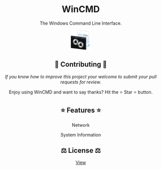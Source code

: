 <h1 align="center">WinCMD</h1>

<p align="center">The Windows Command Line Interface.</p>

<p align="center">
<img src="WinCMD\Resources\Logo.png" alt="Logo" width="64" />
</p>

<h2 align="center">🫶 Contributing 🫶</h2>

<p align="center"><em>If you know how to improve this project your welcome to submit your pull requests for review.</em></p>

<p align="center">Enjoy using WinCMD and want to say thanks? Hit the ⭐️ Star ⭐️ button.</p>

<h2 align="center">⭐ Features ⭐</h2>

<p align="center">Network</p>
<p align="center">System Information</p>

<h2 align="center">⚖️ License ⚖️</h2>

<p align="center">
<a href="LICENSE.md">View</a>
</p>